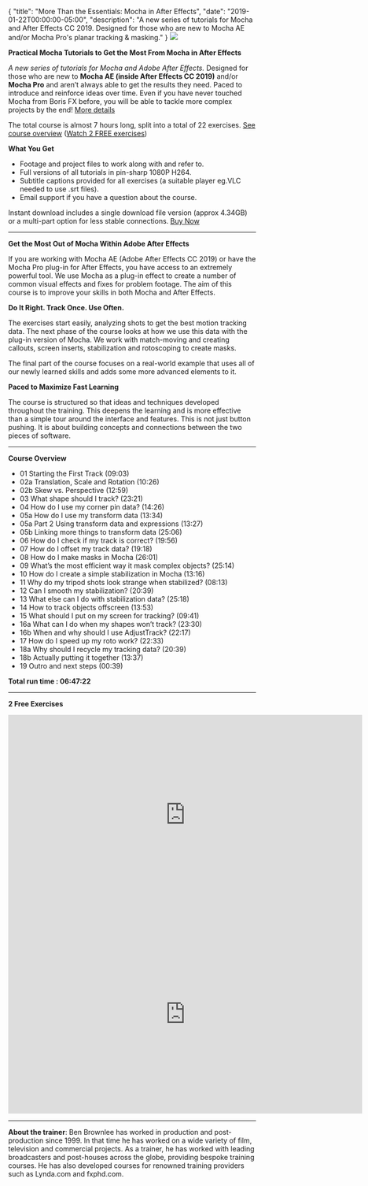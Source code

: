 {
  "title": "More Than the Essentials: Mocha in After Effects",
  "date": "2019-01-22T00:00:00-05:00",
  "description": "A new series of tutorials for Mocha and After Effects CC 2019. Designed for those who are new to Mocha AE and/or Mocha Pro's planar tracking & masking."
}
<a href="https://borisfx.com/store/?collection=training-products&product=more-than-the-essentials-mocha-in-after-effects"><img src="https://borisfx-com-res.cloudinary.com/image/upload/v1548254445/products/Mocha%20Pro/more-than-essentials-buy-banner.png"></a>

**Practical Mocha Tutorials to Get the Most From Mocha in After Effects**

_A new series of tutorials for Mocha and Adobe After Effects._ Designed for those who are new to **Mocha AE (inside After Effects CC 2019)** and/or **Mocha Pro** and aren’t always able to get the results they need. Paced to introduce and reinforce ideas over time. Even if you have never touched Mocha from Boris FX before, you will be able to tackle more complex projects by the end! <a href="#anchor1">More details</a>

The total course is almost 7 hours long, split into a total of 22 exercises. <a href="#anchor2">See course overview</a> (<a href="#anchor3">Watch 2 FREE exercises</a>)

**What You Get**

* Footage and project files to work along with and refer to.
* Full versions of all tutorials in pin-sharp 1080P H264.
* Subtitle captions provided for all exercises (a suitable player eg.VLC  needed to use .srt files).
* Email support if you have a question about the course.

Instant download includes a single download file version (approx 4.34GB) or a multi-part option for less stable connections. [Buy Now](https://borisfx.com/store/?collection=training-products&product=more-than-the-essentials-mocha-in-after-effects "Boris FX - Store - More than the Essentials - Mocha and After Effects")

<hr>

<a name="anchor1"></a>**Get the Most Out of Mocha Within Adobe After Effects**

If you are working with Mocha AE (Adobe After Effects CC 2019) or have the Mocha Pro plug-in for After Effects, you have access to an extremely powerful tool. We use Mocha as a plug-in effect to create a number of common visual effects and fixes for problem footage. The aim of this course is to improve your skills in both Mocha and After Effects.

**Do It Right. Track Once. Use Often.**

The exercises start easily, analyzing shots to get the best motion tracking data. The next phase of the course looks at how we use this data with the plug-in version of Mocha. We work with match-moving and creating callouts, screen inserts, stabilization and rotoscoping to create masks.

The final part of the course focuses on a real-world example that uses all of our newly learned skills and adds some more advanced elements to it.

**Paced to Maximize Fast Learning**

The course is structured so that ideas and techniques developed throughout the training. This deepens the learning and is more effective than a simple tour around the interface and features. This is not just button pushing. It is about building concepts and connections between the two pieces of software.

<hr>

<a name="anchor2"></a>**Course Overview**

* 01 Starting the First Track (09:03)
* 02a Translation, Scale and Rotation (10:26)
* 02b Skew vs. Perspective (12:59)
* 03 What shape should I track? (23:21)
* 04 How do I use my corner pin data? (14:26)
* 05a How do I use my transform data (13:34)
* 05a Part 2 Using transform data and expressions (13:27)
* 05b Linking more things to transform data (25:06)
* 06 How do I check if my track is correct? (19:56)
* 07 How do I offset my track data? (19:18)
* 08 How do I make masks in Mocha (26:01)
* 09 What’s the most efficient way it mask complex objects? (25:14)
* 10 How do I create a simple stabilization in Mocha (13:16)
* 11 Why do my tripod shots look strange when stabilized? (08:13)
* 12 Can I smooth my stabilization? (20:39)
* 13 What else can I do with stabilization data? (25:18)
* 14 How to track objects offscreen (13:53)
* 15 What should I put on my screen for tracking? (09:41)
* 16a What can I do when my shapes won’t track? (23:30)
* 16b When and why should I use AdjustTrack? (22:17)
* 17 How do I speed up my roto work? (22:33)
* 18a Why should I recycle my tracking data? (20:39)
* 18b Actually putting it together (13:37)
* 19 Outro and next steps (00:39)

**Total run time : 06:47:22**

<hr>

<a name="anchor3"></a>**2 Free Exercises**

<iframe width="720" height="405" src="https://www.youtube.com/embed/BAVgMVFZ2Xc" frameborder="0" allow="accelerometer; autoplay; encrypted-media; gyroscope; picture-in-picture" allowfullscreen></iframe>

<br>

<iframe width="720" height="405" src="https://www.youtube.com/embed/NaoEjd8NhzM" frameborder="0" allow="accelerometer; autoplay; encrypted-media; gyroscope; picture-in-picture" allowfullscreen></iframe>

<hr>

**About the trainer**: Ben Brownlee has worked in production and post-production since 1999. In that time he has worked on a wide variety of film, television and commercial projects. As a trainer, he has worked with leading broadcasters and post-houses across the globe, providing bespoke training courses. He has also developed courses for renowned training providers such as Lynda.com and fxphd.com.